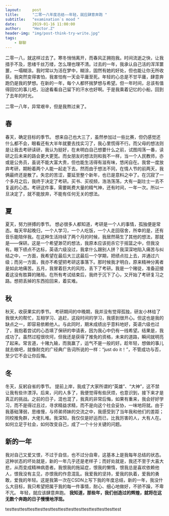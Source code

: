 ```yaml
---
layout:     post
title:      "二零一八年度总结——年轻，就应肆意奔跑 "
subtitle:   "examination`s mood "
date:       2019-01-16 11:00:00
author:     "Hector.Z"
header-img: "img/post-think-try-write.jpg"
tags:
    - 聊聊
---
```


二零一八，就这样过去了。寒冬悄悄离开，而春风正拥抱我。时间流逝之快，让我措手不及，思绪千丝万缕，怎么理也理不清。过去的一年，我承认自己活的浑浑噩噩，一塌糊涂。我时常以为活在梦中，糊涂，固然有她的好处，但也能让你无所收获。我突然变得害怕，我害怕有一天会平庸至死。年轻的心总是不甘平庸，肆意奔跑仍是我的梦想。在新的一年，每个人都怀揣梦想与希望。但一年时间，总该有值得回忆的事儿吧，沿途看看自己留下的汗水也好啊。于是我乘着记忆的小船，回到了去年的时光。

二零一八年，异常艰辛，但是我熬过来了。

## 春
春天，确定目标的季节。
想来自己也大三了，虽然参加过一些比赛，但仍感觉还什么都不会，眼看还有大半年就要去找实习了，我心里慌得不行。而父母的想法则是让我去考研读研，我认为挺好，在未明白自己想要什么之前，试图闯荡一番，读研之后未来的路会更大更宽。而女朋友的想法则和我不一样，当一个人民教师，亦或是公务员，虽说不能大富大贵，但也能生活得有滋有味，悠闲自在。我曾一度放弃考研，期盼着两个人能一起走下去。然而由于想法不同，在情人节的前两天，我俩最终还是散了。失恋的苦涩，蔓延至整个新年，也已是意料之中了。在沉寂了一个多月之后，我终于决定了考研。买书、买视频，浩浩荡荡，大有一副壮士一去不复返的心态。考研这件事，需要耗费大量的精气神，还有时间，一年一次。所以一旦决定了，就不能放弃，不能有任何无关的想法。

## 夏
夏天，努力拼搏的季节。
想必很多人都知道，考研是一个人的事情，孤独便是常态。每天早起晚归，一个人学习，一个人吃饭，一个人走回宿舍，所幸的是，还有音乐能陪伴我。在这种生活持续了两个月的时候，我居然萌生了其他的想法，那就是——保研。这是一个希望渺茫的想法，我原本应该扼杀它于摇篮之中，但我没有。眼下绩点不达标，英语六级没过，我拿什么跟别人拼？我深深地陷入痛苦与纠结之中，一方面，我希望在最后大三这最后一个学期，把绩点拉上去，并通过六级；而另一方面，我亦不希望把考研这事落下。那时候我才明白，原来精神分离者是如此地痛苦。五月，我冒着巨大的风险，丢下了考研。我是一个赌徒，准备迎接着这没有胜算的赌局。在所有考试结束后，我终于沉下了心，又开始了考研复习之路。想把丢掉的东西拾回来，着实难。

## 秋 
秋天，收获果实的季节。
考研期间的中晚期，我并没有觉得孤独，研友小林给了我很大的帮忙，互相学习、追赶，这段时间的学习，我感到很开心。但这也是我的缺点之一，即容易依赖他人。与此同时，期末成绩出乎意料地好，英语六级也过了，我抱着尝试的心态填了保研的申请表，因为我心中仍有一线希望。结果是，我成功了。虽然过程很坎坷，但我还是获得了推免的资格，未来的道路，瞬间就明亮了起来。常言道，十赌九输，而我赢了，运气不是一般的好。趁年轻，想做的事儿就去做吧，就像耐克的广经典广告词所说的一样：“just do it！”，不管成功与否，至少它不会让你后悔。

## 冬
冬天，反躬自省的季节。
提前上岸，我成了大家所谓的“英雄”、“大神”，这不禁让我有些许漂浮。后来，问的人多了，我便觉得有些厌烦，也意识到，接下来才是真正的挑战。之前的日子，混也混了，我真的非常后悔，如果有重来，我会好好学习，而不是得过且过，寻求精益求精，而不是向这个社会妥协，一味地将就。由于我基础薄弱，思维慢，与师弟师妹的交流之中，我感受到了当年我和他们的差距；同校推免群，大佬扎堆。我深知，我仅仅是好运而已，比我厉害的人，大有人在。如何立足于社会，如何改变自己，成了一个十分关键的问题。

## 新的一年

我对自己又爱又恨，不过于自信，也不过分自卑，这基本上是我每年总结的状态。这种状态的坏处就是，新的一年几乎还是老样子；而好处就是，我还不至于大喜大悲，从而变成精神病患者。我恨我的拖延症，恨我的懒惰，恨我总是喜欢依赖他人，恨我没有主见，亦恨我的作息混乱。我爱我的坚持，爱我的执着，爱我的勇敢，爱我的年轻。这是我第一次在CSDN上写下我的年度总结，新的一年，我没什么大目标，我只希望把属于我的每一件事情，耐心、细心地做好，不骄不躁，不卑不亢。
年轻，就应该肆意奔跑。
**我知道，那些年，我们创造过的辉煌，就将在这无数个奔跑的日子慢慢地浮现。** 

testtesttesttesttesttesttesttesttesttesttesttesttesttesttest
